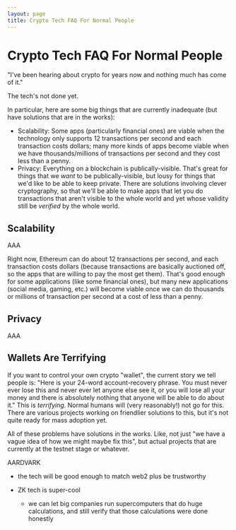 ```yaml
---
layout: page
title: Crypto Tech FAQ For Normal People
---
```

# Crypto Tech FAQ For Normal People

"I've been hearing about crypto for years now and nothing much has come of it."

The tech's not done yet.

In particular, here are some big things that are currently inadequate (but have solutions that are in the works):
  - Scalability: Some apps (particularly financial ones) are viable when the technology only supports 12 transactions per second and each transaction costs dollars; many more kinds of apps become viable when we have thousands/millions of transactions per second and they cost less than a penny.
  - Privacy: Everything on a blockchain is publically-visible. That's great for things that we *want* to be publically-visible, but lousy for things that we'd like to be able to keep private. There are solutions involving clever cryptography, so that we'll be able to make apps that let you do transactions that aren't visible to the whole world and yet whose validity still be *verified* by the whole world.
  



## Scalability

AAA

Right now, Ethereum can do about 12 transactions per second, and each transaction costs dollars (because transactions are basically auctioned off, so the apps that are willing to pay the most get them). That's good enough for some applications (like some financial ones), but many new applications (social media, gaming, etc.) will become viable once we can do thousands or millions of transaction per second at a cost of less than a penny.


## Privacy

AAA


## Wallets Are Terrifying

If you want to control your own crypto "wallet", the current story we tell people is: "Here is your 24-word account-recovery phrase. You must never ever lose this and never ever let anyone else see it, or you will lose all your money and there is absolutely nothing that anyone will be able to do about it." This is *terrifying*. Normal humans will (very reasonably!) not go for this. There are various projects working on friendlier solutions to this, but it's not quite ready for mass adoption yet.

All of these problems have solutions in the works. Like, not just "we have a vague idea of how we might maybe fix this", but actual projects that are currently at the testnet stage or whatever.

AARDVARK










  - the tech will be good enough to match web2 plus be trustworthy

  - ZK tech is super-cool
    - we can let big companies run supercomputers that do huge calculations, and still verify that those calculations were done honestly

